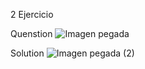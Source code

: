 2 Ejercicio

Quenstion
![Imagen pegada](https://github.com/user-attachments/assets/318e7246-24dc-46cf-a78b-a93cd282abc4)

Solution
![Imagen pegada (2)](https://github.com/user-attachments/assets/c9f335d6-6049-49c9-b94d-25539abed661)